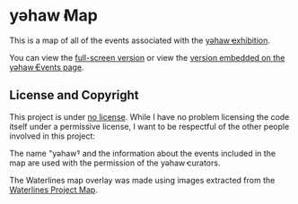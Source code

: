 # yəhaw̓ Map

This is a map of all of the events associated with the
[yəhaw̓ exhibition](https://yehawshow.com/).

You can view the [full-screen version](https://loganfranken.github.io/yehaw-map/)
or view the [version embedded on the yəhaw̓ Events page](https://yehawshow.com/events/).

## License and Copyright

This project is under [no license](https://choosealicense.com/no-permission/).
While I have no problem licensing the code itself under a permissive license,
I want to be respectful of the other people involved in this project:

The name "yəhaw̓" and the information about the events included in the map
are used with the permission of the yəhaw̓ curators.

The Waterlines map overlay was made using images extracted from the
[Waterlines Project Map](http://www.burkemuseum.org/static/waterlines/project_map.html).
